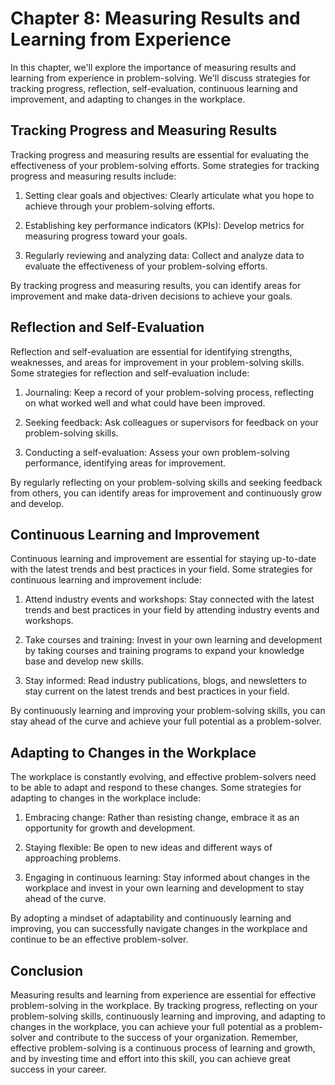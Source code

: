 Chapter 8: Measuring Results and Learning from Experience
=========================================================

In this chapter, we'll explore the importance of measuring results and learning from experience in problem-solving. We'll discuss strategies for tracking progress, reflection, self-evaluation, continuous learning and improvement, and adapting to changes in the workplace.

Tracking Progress and Measuring Results
---------------------------------------

Tracking progress and measuring results are essential for evaluating the effectiveness of your problem-solving efforts. Some strategies for tracking progress and measuring results include:

1. Setting clear goals and objectives: Clearly articulate what you hope to achieve through your problem-solving efforts.

2. Establishing key performance indicators (KPIs): Develop metrics for measuring progress toward your goals.

3. Regularly reviewing and analyzing data: Collect and analyze data to evaluate the effectiveness of your problem-solving efforts.

By tracking progress and measuring results, you can identify areas for improvement and make data-driven decisions to achieve your goals.

Reflection and Self-Evaluation
------------------------------

Reflection and self-evaluation are essential for identifying strengths, weaknesses, and areas for improvement in your problem-solving skills. Some strategies for reflection and self-evaluation include:

1. Journaling: Keep a record of your problem-solving process, reflecting on what worked well and what could have been improved.

2. Seeking feedback: Ask colleagues or supervisors for feedback on your problem-solving skills.

3. Conducting a self-evaluation: Assess your own problem-solving performance, identifying areas for improvement.

By regularly reflecting on your problem-solving skills and seeking feedback from others, you can identify areas for improvement and continuously grow and develop.

Continuous Learning and Improvement
-----------------------------------

Continuous learning and improvement are essential for staying up-to-date with the latest trends and best practices in your field. Some strategies for continuous learning and improvement include:

1. Attend industry events and workshops: Stay connected with the latest trends and best practices in your field by attending industry events and workshops.

2. Take courses and training: Invest in your own learning and development by taking courses and training programs to expand your knowledge base and develop new skills.

3. Stay informed: Read industry publications, blogs, and newsletters to stay current on the latest trends and best practices in your field.

By continuously learning and improving your problem-solving skills, you can stay ahead of the curve and achieve your full potential as a problem-solver.

Adapting to Changes in the Workplace
------------------------------------

The workplace is constantly evolving, and effective problem-solvers need to be able to adapt and respond to these changes. Some strategies for adapting to changes in the workplace include:

1. Embracing change: Rather than resisting change, embrace it as an opportunity for growth and development.

2. Staying flexible: Be open to new ideas and different ways of approaching problems.

3. Engaging in continuous learning: Stay informed about changes in the workplace and invest in your own learning and development to stay ahead of the curve.

By adopting a mindset of adaptability and continuously learning and improving, you can successfully navigate changes in the workplace and continue to be an effective problem-solver.

Conclusion
----------

Measuring results and learning from experience are essential for effective problem-solving in the workplace. By tracking progress, reflecting on your problem-solving skills, continuously learning and improving, and adapting to changes in the workplace, you can achieve your full potential as a problem-solver and contribute to the success of your organization. Remember, effective problem-solving is a continuous process of learning and growth, and by investing time and effort into this skill, you can achieve great success in your career.
